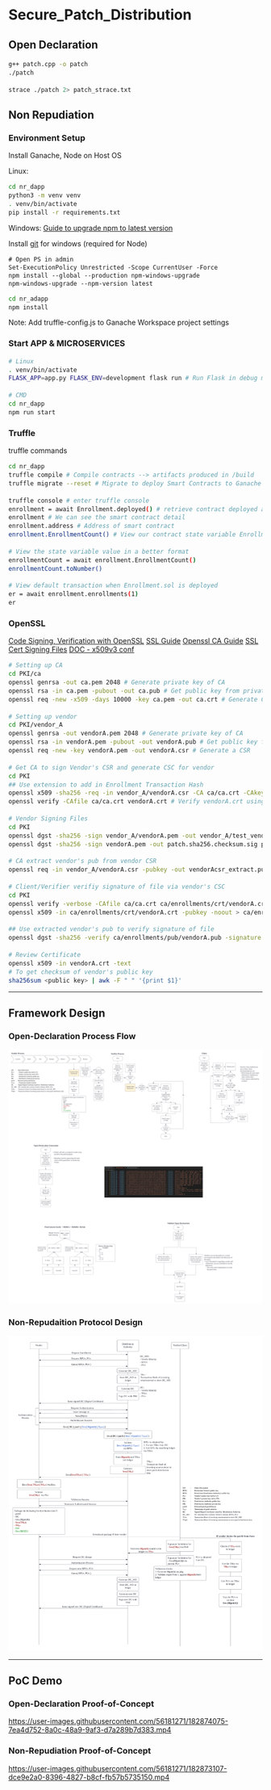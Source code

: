 # Secure_Patch_Distribution

## Open Declaration
```bash
g++ patch.cpp -o patch
./patch

strace ./patch 2> patch_strace.txt
```

## Non Repudiation
### Environment Setup
Install Ganache, Node on Host OS

Linux:
```bash
cd nr_dapp
python3 -m venv venv
. venv/bin/activate
pip install -r requirements.txt
```

Windows:
[Guide to upgrade npm to latest version](https://stackoverflow.com/questions/72401421/message-npm-warn-config-global-global-local-are-deprecated-use-loc)

Install [git](https://git-scm.com/download/win) for windows (required for Node)

```PS
# Open PS in admin
Set-ExecutionPolicy Unrestricted -Scope CurrentUser -Force
npm install --global --production npm-windows-upgrade
npm-windows-upgrade --npm-version latest
```

```bash
cd nr_adapp
npm install
```

Note: Add truffle-config.js to Ganache Workspace project settings

### Start APP & MICROSERVICES
```bash
# Linux
. venv/bin/activate
FLASK_APP=app.py FLASK_ENV=development flask run # Run Flask in debug mode

# CMD
cd nr_dapp
npm run start
```


### Truffle
truffle commands
```bash
cd nr_dapp
truffle compile # Compile contracts --> artifacts produced in /build
truffle migrate --reset # Migrate to deploy Smart Contracts to Ganache Network

truffle console # enter truffle console
enrollment = await Enrollment.deployed() # retrieve contract deployed and assign to variable
enrollment # We can see the smart contract detail
enrollment.address # Address of smart contract
enrollment.EnrollmentCount() # View our contract state variable EnrollmentCount

# View the state variable value in a better format
enrollmentCount = await enrollment.EnrollmentCount()
enrollmentCount.toNumber()

# View default transaction when Enrollment.sol is deployed
er = await enrollment.enrollments(1)
er
```
### OpenSSL
[Code Signing, Verification with OpenSSL](https://eclipsesource.com/blogs/2016/09/07/tutorial-code-signing-and-verification-with-openssl/)
[SSL Guide](https://gist.github.com/kyledrake/d7457a46a03d7408da31)
[Openssl CA Guide](https://blogg.bekk.no/how-to-sign-a-certificate-request-with-openssl-e046c933d3ae)
[SSL Cert Signing Files](https://stackoverflow.com/questions/9691521/can-ssl-cert-be-used-to-digitally-sign-files)
[DOC - x509v3 conf](https://www.openssl.org/docs/manmaster/man5/x509v3_config.html)


```bash
# Setting up CA
cd PKI/ca
openssl genrsa -out ca.pem 2048 # Generate private key of CA
openssl rsa -in ca.pem -pubout -out ca.pub # Get public key from private key
openssl req -new -x509 -days 10000 -key ca.pem -out ca.crt # Generate CA self sign cert, make sure to key in "DA" for commonName value

# Setting up vendor
cd PKI/vendor_A
openssl genrsa -out vendorA.pem 2048 # Generate private key of CA
openssl rsa -in vendorA.pem -pubout -out vendorA.pub # Get public key from private key
openssl req -new -key vendorA.pem -out vendorA.csr # Generate a CSR

# Get CA to sign Vendor's CSR and generate CSC for vendor
cd PKI
## Use extension to add in Enrollment Transaction Hash
openssl x509 -sha256 -req -in vendor_A/vendorA.csr -CA ca/ca.crt -CAkey ca/ca.pem -CAcreateserial -out vendorA.crt -days 10000 -extensions crt_ext -extfile csc.conf
openssl verify -CAfile ca/ca.crt vendorA.crt # Verify vendorA.crt using CA's cert

# Vendor Signing Files
cd PKI
openssl dgst -sha256 -sign vendor_A/vendorA.pem -out vendor_A/test_vendorA.sha256 vendor_A/test_vendorA.txt
openssl dgst -sha256 -sign vendorA.pem -out patch.sha256.checksum.sig patch.sha256.checksum # Example 2

# CA extract vendor's pub from vendor CSR
openssl req -in vendor_A/vendorA.csr -pubkey -out vendorAcsr_extract.pub # For enrollment process

# Client/Verifier verifiy signature of file via vendor's CSC
cd PKI
openssl verify -verbose -CAfile ca/ca.crt ca/enrollments/crt/vendorA.crt # Verify vendor's CSC using CA's cert
openssl x509 -in ca/enrollments/crt/vendorA.crt -pubkey -noout > ca/enrollments/pub/vendorA.pub # Extract vendor's pub from vendor's CSC

## Use extracted vendor's pub to verify signature of file
openssl dgst -sha256 -verify ca/enrollments/pub/vendorA.pub -signature vendor_A/test_vendorA.sha256 vendor_A/test_vendorA.txt
 
# Review Certificate
openssl x509 -in vendorA.crt -text
# To get checksum of vendor's public key
sha256sum <public key> | awk -F " " '{print $1}'
```
---
## Framework Design
### Open-Declaration Process Flow
![OD-ProcessFlow](https://github.com/nicchongwb/Secure_Patch_Distribution/blob/main/Process%20Flow%20of%20Framework%20-%20Finalized%20OD.png)


### Non-Repudaition Protocol Design
![NR-Protocol](https://github.com/nicchongwb/Secure_Patch_Distribution/blob/main/Process%20Flow%20of%20Framework%20-%20Finalized%20NR.png?raw=true)


---

## PoC Demo
### Open-Declaration Proof-of-Concept
https://user-images.githubusercontent.com/56181271/182874075-7ea4d752-8a0c-48a9-9af3-d7a289b7d383.mp4



### Non-Repudiation Proof-of-Concept
https://user-images.githubusercontent.com/56181271/182873107-dce9e2a0-8396-4827-b8cf-fb57b5735150.mp4

